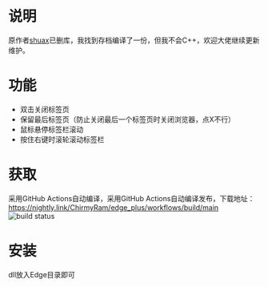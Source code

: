 # 说明
原作者[shuax](https://github.com/shuax)已删库，我找到存档编译了一份，但我不会C++，欢迎大佬继续更新维护。

# 功能
- 双击关闭标签页
- 保留最后标签页（防止关闭最后一个标签页时关闭浏览器，点X不行）
- 鼠标悬停标签栏滚动
- 按住右键时滚轮滚动标签栏

# 获取
采用GitHub Actions自动编译，采用GitHub Actions自动编译发布，下载地址：https://nightly.link/ChirmyRam/edge_plus/workflows/build/main
![build status](https://github.com/ChirmyRam/edge_plus/actions/workflows/build.yml/badge.svg)

# 安装
dll放入Edge目录即可
